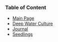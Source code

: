 ### Table of Content
* [Main Page](https://crimsonknave.github.io/hydroponics/)
* [Deep Water Culture](/hydroponics/deep_water_culture)
* [Journal](/hydroponics/journal)
* [Seedlings](/hydroponics/seedlings)
